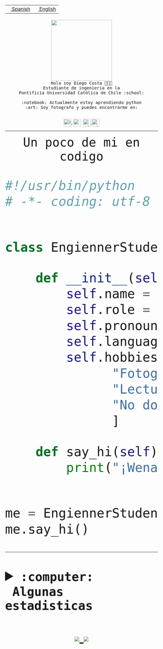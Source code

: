 <table border="0"  align="right">
 <tr><td><a href="README.md"><img src="https://upload.wikimedia.org/wikipedia/commons/thumb/8/89/Bandera_de_Espa%C3%B1a.svg/1200px-Bandera_de_Espa%C3%B1a.svg.png" height="10"> Spanish</a></td>
 <td><a href="README.en.md"><img src="https://upload.wikimedia.org/wikipedia/commons/a/a4/Flag_of_the_United_States.svg" height="10"> English</a></td></tr>
</table><br><br><br>


<p align="center">
  <img src="https://github.com/diegocostares/diegocostares/blob/main/Images/aaa2.gif?raw=true" width="200px">
  <br><samp>
    Hola soy Diego Costa 👨🏻‍💻<br>
    Estudiante de ingeniería en la <br>
    Pontificia Universidad Católica de Chile :school:<br>
  <br>
    :notebook: Actualmente estoy aprendiendo python <br>
    :art: Soy fotografo y puedes encontrarme en: <br>
  <br></samp>
  
</p>

<p align="center">
   <a href="https://instagram.com/diegocosta_no" target="blank">
    <img 
    align="center" src="https://cdn.jsdelivr.net/npm/simple-icons@3.0.1/icons/instagram.svg" alt="instagram" height="25px" width="25px" />
  </a>
  <a style="border: 3px solid; color: white;"href="https://t.me/diegocosta_no" target="blank">
  <img
  align="center" alt="Telegram" width="25px" src="https://icons-for-free.com/iconfiles/png/512/Telegram-1324888767380505522.png" />
</a>
<a href="https://api.whatsapp.com/send?phone=56971897835&text=Hola!" target="blank">
  <img
  align="center" alt="wtsp" width="25px" src="https://img.icons8.com/pastel-glyph/2x/whatsapp--v2.png" />
</a>
<a href="https://www.linkedin.com/in/diego-costa-786249213/" target="blank">
  <img
  align="center" alt="wtsp" width="25px" src="https://img.icons8.com/metro/452/linkedin.png" />
</a>

  </a>
</p>

---


<p align="center"><font size="25"><samp>Un poco de mi en codigo</samp></front></p>


```python
#!/usr/bin/python
# -*- coding: utf-8 -*-


class EngiennerStudent:

    def __init__(self):
        self.name = "Diego Costa"
        self.role = "Estudiante"
        self.pronouns = "he/him"
        self.language_spoken = ["es_CL", "en_US"]
        self.hobbies = [
              "Fotografia",
              "Lectura",
              "No dormir",
              ]

    def say_hi(self):
        print("¡Wena mundo!")


me = EngiennerStudent()
me.say_hi()
```
---
<details>
  <summary><b><samp>:computer: &nbsp;Algunas estadisticas</samp></b></summary>
  <br/></p>

<!--START_SECTION:waka-->
![Code Time](http://img.shields.io/badge/Code%20Time-603%20hrs%2046%20mins-blue)

**Soy nocturno 🦉** 

```text
🌞 Mañana     7 commits      ░░░░░░░░░░░░░░░░░░░░░░░░░   1.59% 
🌆 Día        130 commits    ███████░░░░░░░░░░░░░░░░░░   29.48% 
🌃 Tarde      160 commits    █████████░░░░░░░░░░░░░░░░   36.28% 
🌙 Noche      144 commits    ████████░░░░░░░░░░░░░░░░░   32.65%

```
📅 **Soy más productivo los Miércoles** 

```text
Lunes        36 commits     ██░░░░░░░░░░░░░░░░░░░░░░░   8.16% 
Martes       43 commits     ██░░░░░░░░░░░░░░░░░░░░░░░   9.75% 
Miércoles    141 commits    ████████░░░░░░░░░░░░░░░░░   31.97% 
Jueves       62 commits     ███░░░░░░░░░░░░░░░░░░░░░░   14.06% 
Viernes      23 commits     █░░░░░░░░░░░░░░░░░░░░░░░░   5.22% 
Sábado       59 commits     ███░░░░░░░░░░░░░░░░░░░░░░   13.38% 
Domingo      77 commits     ████░░░░░░░░░░░░░░░░░░░░░   17.46%

```


📊 **Esta semana me dediqué a** 

```text
🐱‍💻 Proyectos: 
T3                       18 hrs 38 mins      ████████████████░░░░░░░░░   65.38% 
BDD47y74                 6 hrs 53 mins       ██████░░░░░░░░░░░░░░░░░░░   24.18% 
G74_BDD                  1 hr 5 mins         █░░░░░░░░░░░░░░░░░░░░░░░░   3.82% 
edd-docker               28 mins             ░░░░░░░░░░░░░░░░░░░░░░░░░   1.69% 
FabianMF1                24 mins             ░░░░░░░░░░░░░░░░░░░░░░░░░   1.44%

```


 Last Updated on 26/06/2022 12:39:51 UTC
<!--END_SECTION:waka-->
  
  

 <p align="center"> <img src="https://github-readme-stats.vercel.app/api?username=diegocostares&show_icons=true&theme=ayu-mirage" alt="abhisheknaiidu" /></p>
 
</details>

<p align=center>
  <a href="https://github.com/diegocostares">
    <img src="https://badges.pufler.dev/visits/diegocostares/diegocostares?style=flat-square&color=black&logo=github">
  </a>
  <a href="https://github.com/diegocostares?tab=repositories">
    <img src="https://badges.pufler.dev/repos/diegocostares?style=flat-square&color=black&logo=github">
  </a>
</p>
